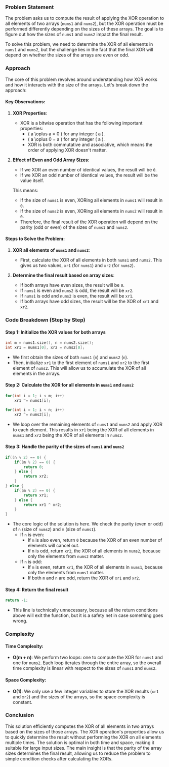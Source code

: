 ### Problem Statement

The problem asks us to compute the result of applying the XOR operation to all elements of two arrays (`nums1` and `nums2`), but the XOR operation must be performed differently depending on the sizes of these arrays. The goal is to figure out how the sizes of `nums1` and `nums2` impact the final result.

To solve this problem, we need to determine the XOR of all elements in `nums1` and `nums2`, but the challenge lies in the fact that the final XOR will depend on whether the sizes of the arrays are even or odd.

### Approach

The core of this problem revolves around understanding how XOR works and how it interacts with the size of the arrays. Let's break down the approach:

#### Key Observations:

1. **XOR Properties**:
   - XOR is a bitwise operation that has the following important properties:
     - \( a \oplus a = 0 \) for any integer \( a \).
     - \( a \oplus 0 = a \) for any integer \( a \).
     - XOR is both commutative and associative, which means the order of applying XOR doesn't matter.

2. **Effect of Even and Odd Array Sizes**:
   - If we XOR an even number of identical values, the result will be `0`. 
   - If we XOR an odd number of identical values, the result will be the value itself.

   This means:
   - If the size of `nums1` is even, XORing all elements in `nums1` will result in `0`.
   - If the size of `nums2` is even, XORing all elements in `nums2` will result in `0`.
   - Therefore, the final result of the XOR operation will depend on the parity (odd or even) of the sizes of `nums1` and `nums2`.

#### Steps to Solve the Problem:

1. **XOR all elements of `nums1` and `nums2`**:
   - First, calculate the XOR of all elements in both `nums1` and `nums2`. This gives us two values, `xr1` (for `nums1`) and `xr2` (for `nums2`).

2. **Determine the final result based on array sizes**:
   - If both arrays have even sizes, the result will be `0`.
   - If `nums1` is even and `nums2` is odd, the result will be `xr2`.
   - If `nums1` is odd and `nums2` is even, the result will be `xr1`.
   - If both arrays have odd sizes, the result will be the XOR of `xr1` and `xr2`.

### Code Breakdown (Step by Step)

#### Step 1: Initialize the XOR values for both arrays

```cpp
int m = nums1.size(), n = nums2.size();
int xr1 = nums1[0], xr2 = nums2[0];
```

- We first obtain the sizes of both `nums1` (`m`) and `nums2` (`n`).
- Then, initialize `xr1` to the first element of `nums1` and `xr2` to the first element of `nums2`. This will allow us to accumulate the XOR of all elements in the arrays.

#### Step 2: Calculate the XOR for all elements in `nums1` and `nums2`

```cpp
for(int i = 1; i < m; i++)
    xr1 ^= nums1[i];

for(int i = 1; i < n; i++)
    xr2 ^= nums2[i];
```

- We loop over the remaining elements of `nums1` and `nums2` and apply XOR to each element. This results in `xr1` being the XOR of all elements in `nums1` and `xr2` being the XOR of all elements in `nums2`.

#### Step 3: Handle the parity of the sizes of `nums1` and `nums2`

```cpp
if((n % 2) == 0) {
    if((m % 2) == 0) {
        return 0;
    } else {
        return xr2;
    }
} else {
    if((m % 2) == 0) {
        return xr1;
    } else {
        return xr1 ^ xr2;
    }            
}
```

- The core logic of the solution is here. We check the parity (even or odd) of `n` (size of `nums2`) and `m` (size of `nums1`).
  - If `n` is even:
    - If `m` is also even, return `0` because the XOR of an even number of elements will cancel out.
    - If `m` is odd, return `xr2`, the XOR of all elements in `nums2`, because only the elements from `nums2` matter.
  - If `n` is odd:
    - If `m` is even, return `xr1`, the XOR of all elements in `nums1`, because only the elements from `nums1` matter.
    - If both `m` and `n` are odd, return the XOR of `xr1` and `xr2`.

#### Step 4: Return the final result

```cpp
return -1;
```

- This line is technically unnecessary, because all the return conditions above will exit the function, but it is a safety net in case something goes wrong.

### Complexity

#### Time Complexity:
- **O(m + n)**: We perform two loops: one to compute the XOR for `nums1` and one for `nums2`. Each loop iterates through the entire array, so the overall time complexity is linear with respect to the sizes of `nums1` and `nums2`.

#### Space Complexity:
- **O(1)**: We only use a few integer variables to store the XOR results (`xr1` and `xr2`) and the sizes of the arrays, so the space complexity is constant.

### Conclusion

This solution efficiently computes the XOR of all elements in two arrays based on the sizes of those arrays. The XOR operation's properties allow us to quickly determine the result without performing the XOR on all elements multiple times. The solution is optimal in both time and space, making it suitable for large input sizes. The main insight is that the parity of the array sizes determines the final result, allowing us to reduce the problem to simple condition checks after calculating the XORs.